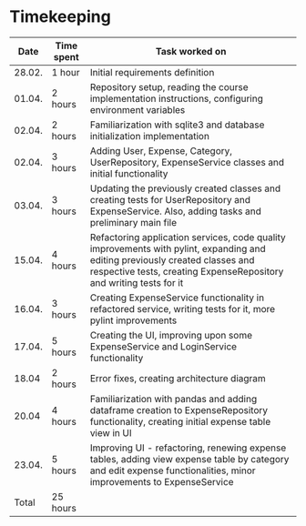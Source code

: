 # Timekeeping

| Date | Time spent | Task worked on |
|------|------------|----------------|
|28.02.| 1 hour     | Initial requirements definition|
|01.04.| 2 hours    | Repository setup, reading the course implementation instructions, configuring environment variables|
|02.04.| 2 hours    | Familiarization with sqlite3 and database initialization implementation|
|02.04.| 3 hours    | Adding User, Expense, Category, UserRepository, ExpenseService classes and initial functionality|
|03.04.| 3 hours    | Updating the previously created classes and creating tests for UserRepository and ExpenseService. Also, adding tasks and preliminary main file|
|15.04.| 4 hours   |Refactoring application services, code quality improvements with pylint, expanding and editing previously created classes and respective tests, creating ExpenseRepository and writing tests for it|
|16.04.| 3 hours | Creating ExpenseService functionality in refactored service, writing tests for it, more pylint improvements |
|17.04.| 5 hours | Creating the UI, improving upon some ExpenseService and LoginService functionality|
|18.04 | 2 hours | Error fixes, creating architecture diagram |
|20.04 |4 hours | Familiarization with pandas and adding dataframe creation to ExpenseRepository functionality, creating initial expense table view in UI
|23.04.| 5 hours | Improving UI - refactoring, renewing expense tables, adding view expense table by category and edit expense functionalities, minor improvements to ExpenseService
|Total| 25 hours   | |
